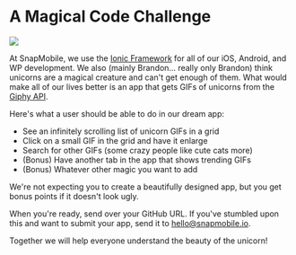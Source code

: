 # A Magical Code Challenge

![](https://media.giphy.com/media/LiWsL77P4tA9a/giphy.gif)

At SnapMobile, we use the [Ionic Framework](http://ionicframework.com/) for all of our iOS, Android, and WP development. We also (mainly Brandon… really only Brandon) think unicorns are a magical creature and can't get enough of them. What would make all of our lives better is an app that gets GIFs of unicorns from the [Giphy API](https://api.giphy.com/). 

Here's what a user should be able to do in our dream app:

* See an infinitely scrolling list of unicorn GIFs in a grid
* Click on a small GIF in the grid and have it enlarge
* Search for other GIFs (some crazy people like cute cats more)
* (Bonus) Have another tab in the app that shows trending GIFs
* (Bonus) Whatever other magic you want to add

We're not expecting you to create a beautifully designed app, but you get bonus points if it doesn't look ugly.

When you're ready, send over your GitHub URL. If you've stumbled upon this and want to submit your app, send it to hello@snapmobile.io.

Together we will help everyone understand the beauty of the unicorn!
